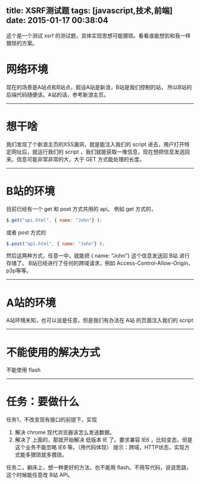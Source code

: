 title: XSRF测试题
tags: [javascript,技术,前端]
date: 2015-01-17 00:38:04
---

这个是一个测试 xsrf 的测试题，具体实现思想可能猥琐。看看谁能想到和我一样猥琐的方案。

<!--more-->

# 网络环境

现在的场景是A站点和B站点，假设A站是新浪，B站是我们控制的站，
所以B站的后端代码随便该。A站的话，参考新浪主页。

------

# 想干啥

我们发现了个新浪主页的XSS漏洞，就是能注入我们的 script 进去，用户打开特定网址后，就运行我们的 script ，我们就能获取一堆信息，现在想把信息发送回来。信息可能非常非常的大，大于 GET 方式能处理的长度。

------

# B站的环境

目前已经有一个 get 和 post 方式共用的 api。
例如 get 方式的，
```javascript
$.get("api.html", { name: "John"} );
```

或者 post 方式的
```javascript
$.post("api.html", { name: "John"} );
```

然后这两种方式，任意一中，就能把 { name: "John"} 这个信息发送回 B站 进行存储了。
B站已经进行了任何的跨域请求，例如 Access-Control-Allow-Origin， p3p等等。

------

# A站的环境

A站环境未知，也可以说是任意，但是我们有办法在 A站 的页面注入我们的 script

------

# 不能使用的解决方式

不能使用 flash

------

# 任务：要做什么

任务1，不改变现有接口的前提下，实现
1. 解决 chrome 现代浏览器该怎么发送数据。
2. 解决了 上面的，那就开始解决 低版本 IE 了。要求兼容 IE6 ，比较变态，但是这个业务不能忽略 IE6 等。（用代码体现）
提示：跨域，HTTP状态，实现方式能多猥琐就多猥琐。

任务二，躺床上，想一种更好的方法，也不能用 flash。不用写代码，说说思路，这个时候能任意改 B站 API。
